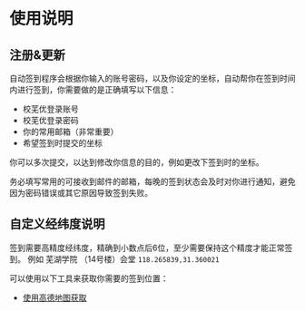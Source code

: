# 使用说明

## 注册&更新

自动签到程序会根据你输入的账号密码，以及你设定的坐标，自动帮你在签到时间内进行签到，你需要做的是正确填写以下信息：
- 校芜优登录账号
- 校芜优登录密码
- 你的常用邮箱（非常重要）
- 希望签到时提交的坐标

你可以多次提交，以达到修改你信息的目的，例如更改下签到时的坐标。

务必填写常用的可接收到邮件的邮箱，每晚的签到状态会及时对你进行通知，避免因为密码错误或其它原因导致签到失败。

## 自定义经纬度说明

签到需要高精度经纬度，精确到小数点后6位，至少需要保持这个精度才能正常签到。
例如 芜湖学院 （14号楼）会堂 `118.265839,31.360021`

可以使用以下工具来获取你需要的签到位置：
- [使用高德地图获取](https://lbs.amap.com/tools/picker)


